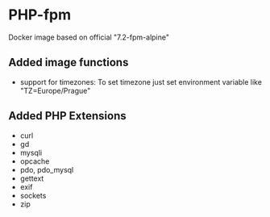 # PHP-fpm 
Docker image based on official "7.2-fpm-alpine"

## Added image functions ##
* support for timezones: To set timezone just set environment variable like "TZ=Europe/Prague"


## Added PHP Extensions ##
* curl 
* gd
* mysqli 
* opcache 
* pdo, pdo_mysql 
* gettext
* exif
* sockets
* zip
